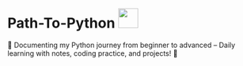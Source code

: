 <h1 alighn="Center"> Path-To-Python <img src="https://user-images.githubusercontent.com/74038190/212257472-08e52665-c503-4bd9-aa20-f5a4dae769b5.gif" width="40"> </h1>
  

📌 Documenting my Python journey from beginner to advanced – Daily learning with notes, coding practice, and projects! 🚀
